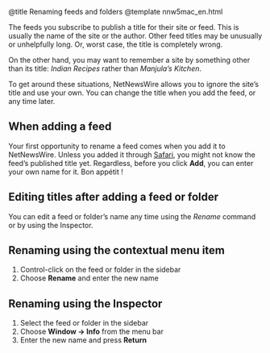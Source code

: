 @title Renaming feeds and folders
@template nnw5mac_en.html

The feeds you subscribe to publish a title for their site or feed. This is usually the name of the site or the author. Other feed titles may be unusually or unhelpfully long. Or, worst case, the title is completely wrong.

On the other hand, you may want to remember a site by something other than its title: *Indian Recipes* rather than *Manjula’s Kitchen*.

To get around these situations, NetNewsWire allows you to ignore the site’s title and use your own. You can change the title when you add the feed, or any time later.


When adding a feed
------------------

Your first opportunity to rename a feed comes when you add it to NetNewsWire. Unless you added it through [Safari](safari-extension), you might not know the feed’s published title yet. Regardless, before you click **Add**, you can enter your own name for it. Bon appétit !


Editing titles after adding a feed or folder
--------------------------------------------

You can edit a feed or folder’s name any time using the *Rename* command or by using the Inspector.

## Renaming using the contextual menu item

1. Control-click on the feed or folder in the sidebar
2. Choose **Rename** and enter the new name

## Renaming using the Inspector

1. Select the feed or folder in the sidebar
2. Choose **Window → Info** from the menu bar
3. Enter the new name and press **Return**